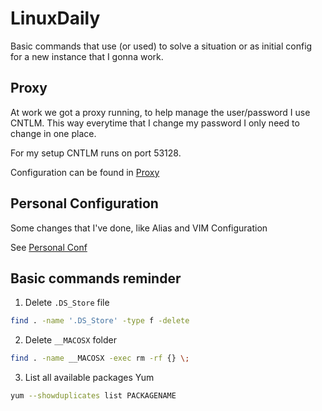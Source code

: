 # LinuxDaily
Basic commands that use (or used)  to solve a situation or as initial config for a new instance that I gonna work.

## Proxy
At work we got a proxy running, to help manage the user/password I use CNTLM. This way everytime that I change my password I only need to change in one place.

For my setup CNTLM runs on port 53128.

Configuration can be found in [Proxy](/PROXY.MD)

## Personal Configuration
Some changes that I've done, like Alias and VIM Configuration

See [Personal Conf](/PERSONAL_CONF.MD)

## Basic commands reminder

1. Delete `.DS_Store` file
  ```bash
  find . -name '.DS_Store' -type f -delete
  ```
2. Delete `__MACOSX` folder
  ```bash
  find . -name __MACOSX -exec rm -rf {} \;
  ```
3. List all available packages Yum
  ```bash
  yum --showduplicates list PACKAGENAME
  ```
